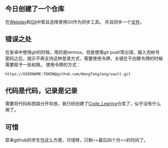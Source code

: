 ## 今日创建了一个仓库
在[Webdav](http://47.115.210.98:5244/)和[Git](https://git-scm.com/book/en/v2)中暂且选择使用Git作为同步工具。
并且同步一个[文件](README)。
## 错误之处
在安卓中使用git的时候，用的是termux，但是使用git push常出错，输入完帐号密码之后，提示不再支持这种登录方式，需要使用令牌，关键在于创建令牌的时候需要赋予一些权限。
使用令牌的方式：
```bash
https://USERNAME:TOKEN@github.com/WangTangJang/vault.git
```
## 代码是代码，记录是记录
需要将代码和思路分开存放，我已经创建了[Code_Learing](https://github.com/WangTangJang/Code-Learning)仓库了，似乎没有什么用了。
## 可惜
原来github的学生包这么方便，可惜呀，只剩==最后四个月==的时间了。